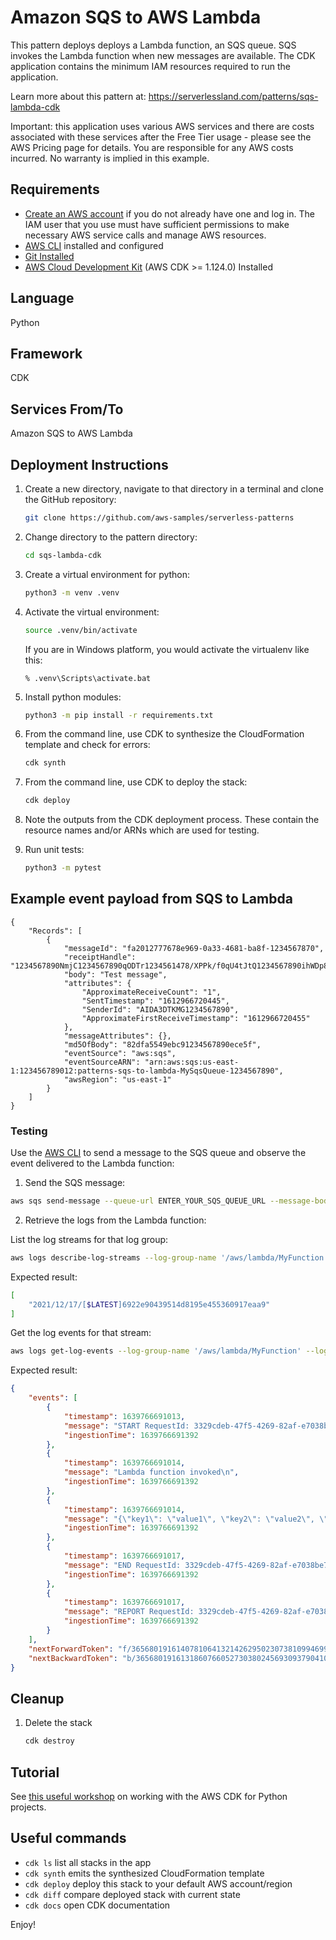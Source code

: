 
# Amazon SQS to AWS Lambda

This pattern deploys deploys a Lambda function, an SQS queue. SQS invokes the Lambda function when new messages are available. The CDK application contains the minimum IAM resources required to run the application.

Learn more about this pattern at: https://serverlessland.com/patterns/sqs-lambda-cdk

Important: this application uses various AWS services and there are costs associated with these services after the Free Tier usage - please see the AWS Pricing page for details. You are responsible for any AWS costs incurred. No warranty is implied in this example.

## Requirements

* [Create an AWS account](https://portal.aws.amazon.com/gp/aws/developer/registration/index.html) if you do not already have one and log in. The IAM user that you use must have sufficient permissions to make necessary AWS service calls and manage AWS resources.
* [AWS CLI](https://docs.aws.amazon.com/cli/latest/userguide/install-cliv2.html) installed and configured
* [Git Installed](https://git-scm.com/book/en/v2/Getting-Started-Installing-Git)
* [AWS Cloud Development Kit](https://docs.aws.amazon.com/cdk/latest/guide/getting_started.html) (AWS CDK >= 1.124.0) Installed

## Language
Python

## Framework
CDK

## Services From/To
Amazon SQS to AWS Lambda

## Deployment Instructions

1. Create a new directory, navigate to that directory in a terminal and clone the GitHub repository:
    ```bash
    git clone https://github.com/aws-samples/serverless-patterns
    ```
1. Change directory to the pattern directory:
    ```bash
    cd sqs-lambda-cdk
    ```
1. Create a virtual environment for python:
    ```bash
    python3 -m venv .venv
    ```
1. Activate the virtual environment:
    ```bash
    source .venv/bin/activate
    ```

    If you are in Windows platform, you would activate the virtualenv like this:

    ```
    % .venv\Scripts\activate.bat
    ```

1. Install python modules:
    ```bash
    python3 -m pip install -r requirements.txt
    ```
1. From the command line, use CDK to synthesize the CloudFormation template and check for errors:
    ```bash
    cdk synth
    ```
1. From the command line, use CDK to deploy the stack:
    ```bash
    cdk deploy
    ```
1. Note the outputs from the CDK deployment process. These contain the resource names and/or ARNs which are used for testing.

1. Run unit tests:

    ````bash
    python3 -m pytest
    ````


## Example event payload from SQS to Lambda

```
{
    "Records": [
        {
            "messageId": "fa2012777678e969-0a33-4681-ba8f-1234567870",
            "receiptHandle": "1234567890NmjC1234567890qODTr1234561478/XPPk/f0qU4tJtQ1234567890ihWDp8YHKhDr3V1234567890e9amjZhgg1234567890RodR1234567890lwDGpf6oLa8/B/1234567890/Pq+xP/1234567890/1234567890fIV6nFUGs71234567890zsj616CBx912M12345678908rxtUEj1234567890J8d1234567890yDcI9E12345678905mTyYZ41S2cP01NCA1234567890jcalHD1234567890Kio+HFQp1234567890OI7bTs5I7pZJ4pu+BnM8Bcki1234567890aNML5B7S12345678904eYKKcrunp1234567890Qhz7BUWPG41",
            "body": "Test message",
            "attributes": {
                "ApproximateReceiveCount": "1",
                "SentTimestamp": "1612966720445",
                "SenderId": "AIDA3DTKMG1234567890",
                "ApproximateFirstReceiveTimestamp": "1612966720455"
            },
            "messageAttributes": {},
            "md5OfBody": "82dfa5549ebc91234567890ece5f",
            "eventSource": "aws:sqs",
            "eventSourceARN": "arn:aws:sqs:us-east-1:123456789012:patterns-sqs-to-lambda-MySqsQueue-1234567890",
            "awsRegion": "us-east-1"
        }
    ]
}

```
### Testing

Use the [AWS CLI](https://aws.amazon.com/cli/) to send a message to the SQS queue and observe the event delivered to the Lambda function:

1. Send the SQS message:
```bash
aws sqs send-message --queue-url ENTER_YOUR_SQS_QUEUE_URL --message-body "Test message"
```
2. Retrieve the logs from the Lambda function:

List the log streams for that log group:
```bash
aws logs describe-log-streams --log-group-name '/aws/lambda/MyFunction' --query logStreams[*].logStreamName
```

Expected result:

```bash
[
    "2021/12/17/[$LATEST]6922e90439514d8195e455360917eaa9"
]

```

Get the log events for that stream:

```bash
aws logs get-log-events --log-group-name '/aws/lambda/MyFunction' --log-stream-name '2021/12/17/[$LATEST]6922e90439514d8195e455360917eaa9'
```

Expected result:

```json
{
    "events": [
        {
            "timestamp": 1639766691013,
            "message": "START RequestId: 3329cdeb-47f5-4269-82af-e7038be754c1 Version: $LATEST\n",
            "ingestionTime": 1639766691392
        },
        {
            "timestamp": 1639766691014,
            "message": "Lambda function invoked\n",
            "ingestionTime": 1639766691392
        },
        {
            "timestamp": 1639766691014,
            "message": "{\"key1\": \"value1\", \"key2\": \"value2\", \"key3\": \"value3\"}\n",
            "ingestionTime": 1639766691392
        },
        {
            "timestamp": 1639766691017,
            "message": "END RequestId: 3329cdeb-47f5-4269-82af-e7038be754c1\n",
            "ingestionTime": 1639766691392
        },
        {
            "timestamp": 1639766691017,
            "message": "REPORT RequestId: 3329cdeb-47f5-4269-82af-e7038be754c1\tDuration: 1.18 ms\tBilled Duration: 2 ms\tMemory Size: 128 MB\tMax Memory Used: 37 MB\tInit Duration: 102.31 ms\t\n",
            "ingestionTime": 1639766691392
        }
    ],
    "nextForwardToken": "f/36568019161407810641321426295023073810994699050339663876/s",
    "nextBackwardToken": "b/36568019161318607660527303802456930937904105604315742208/s"
}
```

## Cleanup

1. Delete the stack
    ```bash
    cdk destroy
    ```

## Tutorial

See [this useful workshop](https://cdkworkshop.com/30-python.html) on working with the AWS CDK for Python projects.

## Useful commands

 * `cdk ls`          list all stacks in the app
 * `cdk synth`       emits the synthesized CloudFormation template
 * `cdk deploy`      deploy this stack to your default AWS account/region
 * `cdk diff`        compare deployed stack with current state
 * `cdk docs`        open CDK documentation


Enjoy!
